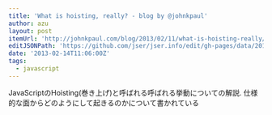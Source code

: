 ```yaml
---
title: 'What is hoisting, really? - blog by @johnkpaul'
author: azu
layout: post
itemUrl: 'http://johnkpaul.com/blog/2013/02/11/what-is-hoisting-really/'
editJSONPath: 'https://github.com/jser/jser.info/edit/gh-pages/data/2013/02/index.json'
date: '2013-02-14T11:06:00Z'
tags:
  - javascript
---
```

JavaScriptのHoisting(巻き上げ)と呼ばれる呼ばれる挙動についての解説.
仕様的な面からどのようにして起きるのかについて書かれている
